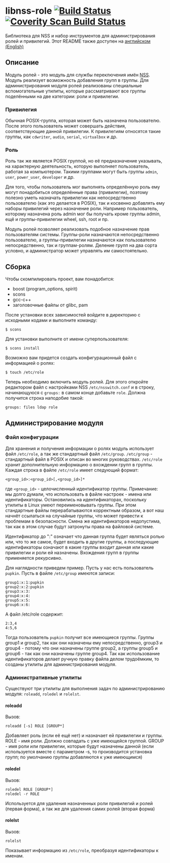 # libnss-role [![Build Status](https://travis-ci.org/Etersoft/libnss-role.svg?branch=master)](https://travis-ci.org/Etersoft/libnss-role) [![Coverity Scan Build Status](https://scan.coverity.com/projects/etersoft-libnss-role/badge.svg)](https://scan.coverity.com/projects/etersoft-libnss-role)

Библиотека для NSS и набор инструментов для администрирования ролей и привилегий.
Этот README также доступен на [английском (English)](README.md)

## Описание

Модуль ролей - это модуль для службы переключения имён [NSS](https://en.wikipedia.org/wiki/Name_Service_Switch).
Модуль реализует возможность добавления групп в группы. Для администрирования модуля ролей реализованы специальные вспомогательные утилиты, которые рассматривают все группы поделёнными на две категории: роли и привилегии.

### Привилегия
Обычная POSIX-группа, которая может быть назначена пользователю.
После этого пользователь может совершать действия, соответствующие данной привилегии.
К привилегиям относятся такие группы, как `cdwriter`, `audio`, `serial`, `virtualbox` и др.

### Роль
Роль так же является POSIX группой, но её предназначение указывать, на характерную деятельность, которую выполняет пользователь, работая за компьютером.
Такими группами могут быть группы `admin`, `user`, `power_user`, `developer` и др.

Для того, чтобы пользователь мог выполнять определённую роль ему могут понадобиться определённые права (привилегии), поэтому полезно уметь назначать привилегии как непосредственно пользователю (как это делается в POSIX), так и косвенно добавлять ему наборы привилегий через назначение роли. Например пользователь, которому назначена роль admin мог бы получать кроме группы admin, ещё и группы-привилегии wheel, ssh, root и пр.

Модуль ролей позволяет реализовать подобное назначение прав пользователям системы. Группы-роли назначаются непосредственно пользователю, а группы-привилегии назначаются как пользователю непосредственно, так и группам-ролям. Деление групп на два сорта условно, и администратор может управлять им самостоятельно.

## Сборка
Чтобы скомпилировать проект, вам понадобится:
* boost (program_options, spirit)
* scons
* gcc-c++
* заголовочные файлы от glibc, pam

После установки всех зависимостей войдите в директорию с исходными кодами и выполните команду:

```
$ scons
```

Для установки выполните от имени суперпользователя:
```
$ scons install
```

Возможно вам придется создать конфигурационный файл с информацией о ролях:
```
$ touch /etc/role
```
Теперь необходимо включить модуль ролей.
Для этого откройте редактором файл с настройками NSS `/etc/nsswitch.conf` и в строку, начинающуюся с `groups:`
в самом конце добавьте `role`. Должна получится строка наподобие такой:
```
groups: files ldap role
```

## Администрирование модуля
### Файл конфигурации
Для хранения и получения информации о ролях модуль использует файл `/etc/role`, а так же стандартный файл `/etc/group`.
`/etc/group` - стандартный файл в POSIX и описан во многих руководствах. `/etc/role` хранит дополнительную информацию о вхождении групп в группы.
Каждая строка в файле `/etc/role` имеет следующий формат:
```
<group_id>:<group_id>[,<group_id>]*
```

где `<group_id>` - целочисленный идентификатор группы.
Примечание: мы долго думали, что использовать в файле настроек - имена или идентификаторы. Остановились на идентификаторах, поскольку утилиты в Linux умеют переименовывать группы. При этом стандартные файлы перерабатываются корректным образом, а вот наш начнёт ссылаться на случайные группы, что может привести к проблемам в безопасности. Смена же идентификаторов недопустима, так как в этом случае будут затронуты права на файловой системе.

Идентификатор до ":" означает что данная группа будет являться ролью или, что то же самое, будет входить в другие группы, а последующие идентификаторы означают в какие группы входит данная или какие привилегии и роли ей назначены. Вхождения групп в группы применяется рекурсивно.

Для наглядности приведем пример. Пусть у нас есть пользователь `pupkin`. Пусть в файле `/etc/group` имеются записи:
```
group1:x:1:pupkin
group2:x:2:pupkin
group3:x:3:
group4:x:4:
group5:x:5:
group6:x:6:
```

А файл /etc/role содержит:
```
2:3,4
4:5,6
```

Тогда пользователь `pupkin` получит все имеющиеся группы. Группы group1 и group2, так как они назначены ему непосредственно, group3 и group4 - потому что они назначены группе group2, а группы group5 и group6 - так как они назначены группе group4.
Так как использование идентификаторов делает ручную правку файла делом трудоёмким, то созданы утилиты для администрирования модуля.

### Административные утилиты
Существуют три утилиты для выполнения задач по администрированию модуля: `roleadd`, `roledel` и `rolelst`.

#### roleadd
Вызов:
```
roleadd [-s] ROLE [GROUP*]
```

Добавляет роль (если её ещё нет) и назначает ей привилегии и группы.
ROLE - имя роли. Должно совпадать с уже имеющейся группой.
GROUP - имя роли или привилегии, которые будут назначены данной (если используется вместе с параметром -s, то производится установка групп; по умолчанию группы добавляются к уже имеющимся)

#### roledel
Вызов:
```
roledel ROLE [GROUP*]
roledel -r ROLE
```

Используется для удаления назначенных роли привилегий и ролей (первая форма), а так же для удаления самих ролей (вторая форма)

#### rolelst
Вызов:
```
rolelst
```
Показывает информацию из `/etc/role`, преобразуя идентификаторы к именам.
